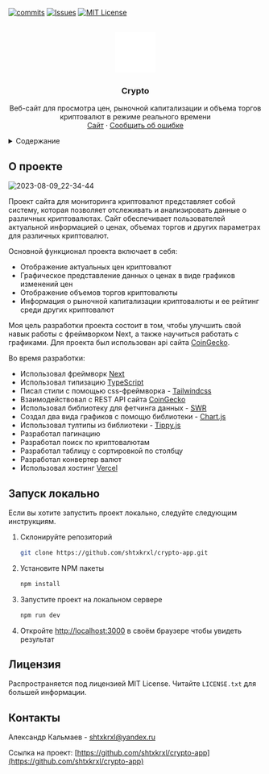 <!-- PROJECT SHIELDS -->
<!--
*** I'm using markdown "reference style" links for readability.
*** Reference links are enclosed in brackets [ ] instead of parentheses ( ).
*** See the bottom of this document for the declaration of the reference variables
*** for contributors-url, forks-url, etc. This is an optional, concise syntax you may use.
*** https://www.markdownguide.org/basic-syntax/#reference-style-links
-->
[![commits][commits-shield]][commits-url]
[![Issues][issues-shield]][issues-url]
[![MIT License][license-shield]][license-url]

<!-- PROJECT LOGO -->
<br />
<div align="center">
  <a href="https://github.com/shtxkrxl/crypto-app">
    <img src="src/app/icon.svg" alt="Logo" width="80" height="80">
  </a>

<h3 align="center">Crypto</h3>

  <p align="center">
    Веб-сайт для просмотра цен, рыночной капитализации и объема торгов криптовалют в режиме реального времени
    <br />
    <a href="https://crypto-shtxkrxl.vercel.app/">Сайт</a>
    ·
    <a href="https://github.com/shtxkrxl/crypto-app/issues">Сообщить об ошибке</a>
  </p>
</div>

<!-- TABLE OF CONTENTS -->
<details>
  <summary>Содержание</summary>
  <ol>
    <li>
      <a href="#о-проекте">О проекте</a>
    </li>
    <li>
      <a href="#запуск-локально">Запуск локально</a>
    </li>
    <li><a href="#лицензия">Лицензия</a></li>
    <li><a href="#контакты">Контакты</a></li>
  </ol>
</details>

<!-- ABOUT THE PROJECT -->
## О проекте

![2023-08-09_22-34-44](https://github.com/shtxkrxl/crypto-app/assets/68380962/769ccb0a-3dcf-42a3-8cbd-6f1e176592a0)

Проект сайта для мониторинга криптовалют представляет собой систему, которая позволяет отслеживать и анализировать данные о различных криптовалютах. Сайт обеспечивает пользователей актуальной информацией о ценах, объемах торгов и других параметрах для различных криптовалют.

Основной функционал проекта включает в себя:
* Отображение актуальных цен криптовалют
* Графическое представление данных о ценах в виде графиков изменений цен
* Отображение объемов торгов криптовалюты
* Информация о рыночной капитализации криптовалюты и ее рейтинг среди других криптовалют

Моя цель разработки проекта состоит в том, чтобы улучшить свой навык работы с фреймворком Next, а также научиться работать с графиками. Для проекта был использован api сайта [CoinGecko](https://www.coingecko.com/).    

Во время разработки:
* Использовал фреймворк [Next](https://nextjs.org/)
* Использовал типизацию [TypeScript](https://www.typescriptlang.org/)
* Писал стили с помощью css-фреймворка - [Tailwindcss](https://tailwindcss.com/)
* Взаимодействовал с REST API сайта [CoinGecko](https://www.coingecko.com/)
* Использовал библиотеку для фетчинга данных - [SWR](https://swr.vercel.app/ru)
* Создал два вида графиков с помощю библиотеки - [Chart.js](https://www.chartjs.org/)
* Использовал тултипы из библиотеки - [Tippy.js](https://atomiks.github.io/tippyjs/)
* Разработал пагинацию
* Разработал поиск по криптовалютам
* Разработал таблицу с сортировкой по столбцу
* Разработал конвертер валют
* Использовал хостинг [Vercel](https://vercel.com)


<!-- GETTING STARTED -->
## Запуск локально

Если вы хотите запустить проект локально, следуйте следующим инструкциям.

1. Склонируйте репозиторий
   ```sh
   git clone https://github.com/shtxkrxl/crypto-app.git
   ```
2. Установите NPM пакеты
   ```sh
   npm install
   ```
3. Запустите проект на локальном сервере
   ```sh
   npm run dev
   ```
4. Откройте [http://localhost:3000](http://localhost:3000) в своём браузере чтобы увидеть результат

<!-- LICENSE -->
## Лицензия

Распространяется под лицензией MIT License. Читайте `LICENSE.txt` для большей информации.

<!-- CONTACT -->
## Контакты

Александр Кальмаев - <a href="mailto:shtxkrxl@yandex.ru" target="_blank">shtxkrxl@yandex.ru</a>

Ссылка на проект: [https://github.com/shtxkrxl/crypto-app](https://github.com/shtxkrxl/crypto-app)

<!-- MARKDOWN LINKS & IMAGES -->
<!-- https://www.markdownguide.org/basic-syntax/#reference-style-links -->
[commits-shield]: https://img.shields.io/github/commit-activity/t/shtxkrxl/crypto-app.svg?style=for-the-badge
[commits-url]: https://github.com/shtxkrxl/crypto-app/graphs/commit-activity
[issues-shield]: https://img.shields.io/github/issues/shtxkrxl/crypto-app.svg?style=for-the-badge
[issues-url]: https://github.com/shtxkrxl/crypto-app/issues
[license-shield]: https://img.shields.io/github/license/shtxkrxl/crypto-app.svg?style=for-the-badge
[license-url]: https://github.com/shtxkrxl/crypto-app/blob/master/LICENSE.txt
